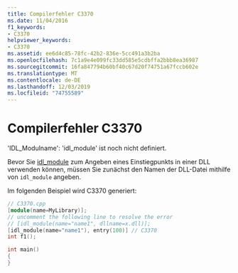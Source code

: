 ```yaml
---
title: Compilerfehler C3370
ms.date: 11/04/2016
f1_keywords:
- C3370
helpviewer_keywords:
- C3370
ms.assetid: ee6d4c85-78fc-42b2-836e-5cc491a3b2ba
ms.openlocfilehash: 7c1a9e4e099fc33dd585e5cdbffa2bbb8ea36987
ms.sourcegitcommit: 16fa847794b60bf40c67d20f74751a67fccb602e
ms.translationtype: MT
ms.contentlocale: de-DE
ms.lasthandoff: 12/03/2019
ms.locfileid: "74755589"
---
```

# <a name="compiler-error-c3370"></a>Compilerfehler C3370

'IDL_Modulname': 'idl_module' ist noch nicht definiert.

Bevor Sie [idl_module](../../windows/idl-module.md) zum Angeben eines Einstiegpunkts in einer DLL verwenden können, müssen Sie zunächst den Namen der DLL-Datei mithilfe von `idl_module` angeben.

Im folgenden Beispiel wird C3370 generiert:

```cpp
// C3370.cpp
[module(name=MyLibrary)];
// uncomment the following line to resolve the error
// [idl_module(name="name1", dllname=x.dll)];
[idl_module(name="name1"), entry(100)] // C3370
int f1();

int main()
{
}
```
